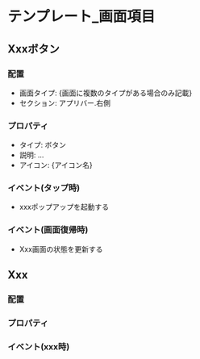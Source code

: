 # テンプレート_画面項目

## Xxxボタン
### 配置
- 画面タイプ: {画面に複数のタイプがある場合のみ記載}
- セクション: アプリバー.右側

### プロパティ
- タイプ: ボタン
- 説明: ...
- アイコン: {アイコン名}

### イベント(タップ時)
- xxxポップアップを起動する

### イベント(画面復帰時)
- Xxx画面の状態を更新する

## Xxx
### 配置

### プロパティ

### イベント(xxx時)
